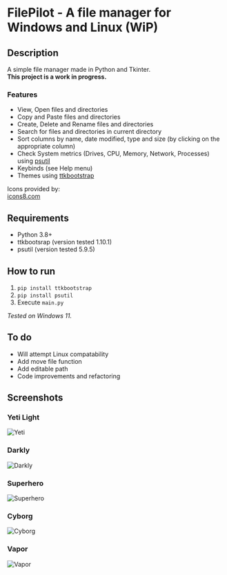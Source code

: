 # FilePilot - A file manager for Windows and Linux (WiP)

## Description

A simple file manager made in Python and Tkinter.  
**This project is a work in progress.**

### Features

- View, Open files and directories
- Copy and Paste files and directories
- Create, Delete and Rename files and directories
- Search for files and directories in current directory
- Sort columns by name, date modified, type and size (by clicking on the appropriate column)
- Check System metrics (Drives, CPU, Memory, Network, Processes) using [psutil](https://pypi.org/project/psutil/)
- Keybinds (see Help menu)
- Themes using [ttkbootstrap](https://github.com/israel-dryer/ttkbootstrap)

Icons provided by:  
[icons8.com](https://icons8.com/)  

## Requirements

- Python 3.8+
- ttkbootsrap (version tested 1.10.1)
- psutil (version tested 5.9.5)

## How to run

1. ```pip install ttkbootstrap```
2. ```pip install psutil```
3. Execute ```main.py```

*Tested on Windows 11.*

## To do

- Will attempt Linux compatability
- Add move file function
- Add editable path
- Code improvements and refactoring

## Screenshots

### Yeti Light

![Yeti](https://github.com/ChrisTs8920/py-file-explorer/blob/main/screenshots/Screenshot_1.jpg?raw=True)

### Darkly

![Darkly](https://github.com/ChrisTs8920/py-file-explorer/blob/main/screenshots/Screenshot_2.jpg?raw=True)

### Superhero

![Superhero](https://github.com/ChrisTs8920/py-file-explorer/blob/main/screenshots/Screenshot_3.jpg?raw=True)

### Cyborg

![Cyborg](https://github.com/ChrisTs8920/py-file-explorer/blob/main/screenshots/Screenshot_4.jpg?raw=True)

### Vapor

![Vapor](https://github.com/ChrisTs8920/py-file-explorer/blob/main/screenshots/Screenshot_5.jpg?raw=True)
